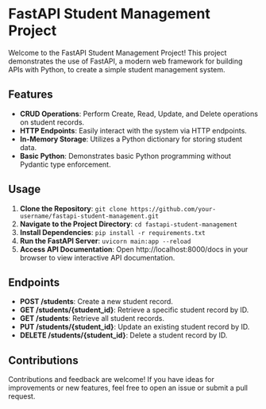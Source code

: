 # FastAPI Student Management Project

Welcome to the FastAPI Student Management Project! This project demonstrates the use of FastAPI, a modern web framework for building APIs with Python, to create a simple student management system.

## Features

- **CRUD Operations**: Perform Create, Read, Update, and Delete operations on student records.
- **HTTP Endpoints**: Easily interact with the system via HTTP endpoints.
- **In-Memory Storage**: Utilizes a Python dictionary for storing student data.
- **Basic Python**: Demonstrates basic Python programming without Pydantic type enforcement.

## Usage

1. **Clone the Repository**: `git clone https://github.com/your-username/fastapi-student-management.git`
2. **Navigate to the Project Directory**: `cd fastapi-student-management`
3. **Install Dependencies**: `pip install -r requirements.txt`
4. **Run the FastAPI Server**: `uvicorn main:app --reload`
5. **Access API Documentation**: Open http://localhost:8000/docs in your browser to view interactive API documentation.

## Endpoints

- **POST /students**: Create a new student record.
- **GET /students/{student_id}**: Retrieve a specific student record by ID.
- **GET /students**: Retrieve all student records.
- **PUT /students/{student_id}**: Update an existing student record by ID.
- **DELETE /students/{student_id}**: Delete a student record by ID.

## Contributions

Contributions and feedback are welcome! If you have ideas for improvements or new features, feel free to open an issue or submit a pull request.
